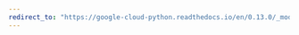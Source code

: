 ```yaml
---
redirect_to: "https://google-cloud-python.readthedocs.io/en/0.13.0/_modules/gcloud/monitoring/client.html"
---
```

